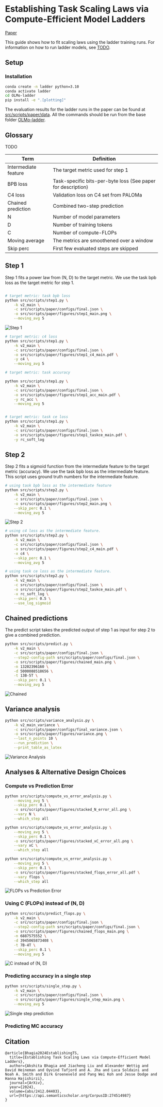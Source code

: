 
# Establishing Task Scaling Laws via Compute-Efficient Model Ladders

[Paper](https://arxiv.org/pdf/2412.04403)

This guide shows how to fit scaling laws using the ladder training runs. For information on how to run ladder models, see [TODO](link).

## Setup

### Installation

```bash
conda create -n ladder python=3.10
conda activate ladder
cd OLMo-ladder
pip install -e ".[plotting]"
```

The evaluation results for the ladder runs in the paper can be found at [src/scripts/paper/data](data). All the commands should be run from the base folder [OLMo-ladder](../../..).

## Glossary

TODO

| Term | Definition |
| ---- | ---------- |
| Intermediate feature | The target metric used for step 1|
| BPB loss | Task-specific bits-per-byte loss (See paper for description)| 
| C4 loss | Validation loss on C4 set from PALOMa|
| Chained prediction | Combined two-step prediction |
| N | Number of model parameters |
| D | Number of training tokens | 
| C | Number of compute-FLOPs |
| Moving average | The metrics are smoothened over a window |
| Skip perc | First few evaluated steps are skipped |



## Step 1

Step 1 fits a power law from (N, D) to the target metric. We use the task bpb loss as the target metric for step 1.

```bash

# target metric: task bpb loss
python src/scripts/step1.py \
    -k v2_main \
    -c src/scripts/paper/configs/final.json \
    -o src/scripts/paper/figures/step1_main.png \
    --moving_avg 5
```

![Step 1](figures/step1_main.png)


```bash
# target metric: c4 loss
python src/scripts/step1.py \
    -k v2_main \
    -c src/scripts/paper/configs/final.json \
    -o src/scripts/paper/figures/step1_c4_main.pdf \
    -y c4 \
    --moving_avg 5

# target metric: task accuracy

python src/scripts/step1.py \
    -k v2_main \
    -c src/scripts/paper/configs/final.json \
    -o src/scripts/paper/figures/step1_acc_main.pdf \
    -y rc_acc \
    --moving_avg 5


# target metric: task ce loss
python src/scripts/step1.py \
    -k v2_main \
    -c src/scripts/paper/configs/final.json \
    -o src/scripts/paper/figures/step1_taskce_main.pdf \
    -y rc_soft_log
```


## Step 2

Step 2 fits a sigmoid function from the intermediate feature to the target metric (accuracy). We use the task bpb loss as the intermediate feature. This script uses ground truth numbers for the intermediate feature.

```bash
# using task bpb loss as the intermediate feature
python src/scripts/step2.py \
    -k v2_main \
    -c src/scripts/paper/configs/final.json \
    -o src/scripts/paper/figures/step2_main.png \
    --skip_perc 0.1 \
    --moving_avg 5
```

![Step 2](figures/step2_main.png)


```bash
# using c4 loss as the intermediate feature.
python src/scripts/step2.py \
    -k v2_main \
    -c src/scripts/paper/configs/final.json \
    -o src/scripts/paper/figures/step2_c4_main.pdf \
    -x c4 \
    --skip_perc 0.1 \
    --moving_avg 5

# using task ce loss as the intermediate feature.
python src/scripts/step2.py \
    -k v2_main \
    -c src/scripts/paper/configs/final.json \
    -o src/scripts/paper/figures/step2_taskce_main.pdf \
    -x rc_soft_log \
    --skip_perc 0.5 \
    --use_log_sigmoid
```


## Chained predictions

The predict script takes the predicted output of step 1 as input for step 2 to give a combined prediction.

```bash
python src/scripts/predict.py \
    -k v2_main \
    -c src/scripts/paper/configs/final.json \
    --step2-config-path src/scripts/paper/configs/final.json \
    -o src/scripts/paper/figures/chained_main.png \
    -n 13202396160 \
    -d 5000088518656 \
    -t 13B-5T \
    --skip_perc 0.1 \
    --moving_avg 5
```

![Chained](figures/chained_main.png)

## Variance analysis 

```bash
python src/scripts/variance_analysis.py \
    -k v2_main_variance \
    -c src/scripts/paper/configs/final_variance.json \
    -o src/scripts/paper/figures/variance.png \
    --last_n_points 10 \
    --run_prediction \
    --print_table_as_latex
```

![Variance Analysis](figures/variance.png)


## Analyses & Alternative Design Choices


### Compute vs Prediction Error

```bash
python src/scripts/compute_vs_error_analysis.py \
    --moving_avg 5 \
    --skip_perc 0.1 \
    -o src/scripts/paper/figures/stacked_N_error_all.png \
    --vary N \
    --which_step all

python src/scripts/compute_vs_error_analysis.py \
    --moving_avg 5 \
    --skip_perc 0.1 \
    -o src/scripts/paper/figures/stacked_xC_error_all.png \
    --vary xC \
    --which_step all

python src/scripts/compute_vs_error_analysis.py \
    --moving_avg 5 \
    --skip_perc 0.1 \
    -o src/scripts/paper/figures/stacked_flops_error_all.pdf \
    --vary flops \
    --which_step all
```
![FLOPs vs Prediction Error](figures/stacked_flops_error_all.png)

### Using C (FLOPs) instead of (N, D)

```bash
python src/scripts/predict_flops.py \
    -k v2_main \
    -c src/scripts/paper/configs/final.json \
    --step2-config-path src/scripts/paper/configs/final.json \
    -o src/scripts/paper/figures/chained_flops_main.png \
    -n 6887575552 \
    -d 3945065873408 \
    -t 7B-4T \
    --skip_perc 0.1 \
    --moving_avg 5
```

![C instead of (N, D)](figures/chained_flops_main.png)

### Predicting accuracy in a single step

```bash
python src/scripts/single_step.py \
    -k v2_main \
    -c src/scripts/paper/configs/final.json \
    -o src/scripts/paper/figures/single_step_main.png \
    --moving_avg 5
```

![Single step prediction](figures/single_step_main.png)

### Predicting MC accuracy




## Citation

```
@article{Bhagia2024EstablishingTS,
  title={Establishing Task Scaling Laws via Compute-Efficient Model Ladders},
  author={Akshita Bhagia and Jiacheng Liu and Alexander Wettig and David Heineman and Oyvind Tafjord and A. Jha and Luca Soldaini and Noah A. Smith and Dirk Groeneveld and Pang Wei Koh and Jesse Dodge and Hanna Hajishirzi},
  journal={ArXiv},
  year={2024},
  volume={abs/2412.04403},
  url={https://api.semanticscholar.org/CorpusID:274514987}
}
```